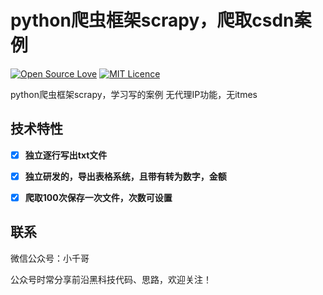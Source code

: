 # python爬虫框架scrapy，爬取csdn案例

[![Open Source Love](https://badges.frapsoft.com/os/v1/open-source.svg?v=103)](https://github.com/ellerbrock/open-source-badge/) [![MIT Licence](https://badges.frapsoft.com/os/mit/mit.svg?v=103)](https://opensource.org/licenses/mit-license.php)      


python爬虫框架scrapy，学习写的案例
无代理IP功能，无itmes



##  技术特性

- [x] **独立逐行写出txt文件**
- [x] **独立研发的，导出表格系统，且带有转为数字，金额**
- [x] **爬取100次保存一次文件，次数可设置**



## 联系

微信公众号：小千哥

公众号时常分享前沿黑科技代码、思路，欢迎关注！